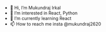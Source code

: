 - 👋 Hi, I’m Mukundraj Irkal 
- 👀 I’m interested in React, Python 
- 🌱 I’m currently learning React
- 📫 How to reach me insta @mukundraj2620

<!---
mukund2620/mukund2620 is a ✨ special ✨ repository because its `README.md` (this file) appears on your GitHub profile.
You can click the Preview link to take a look at your changes.
--->
